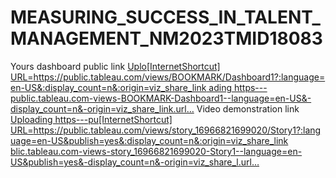 # MEASURING_SUCCESS_IN_TALENT_MANAGEMENT_NM2023TMID18083
Yours dashboard public link
[Uplo[InternetShortcut]
URL=https://public.tableau.com/views/BOOKMARK/Dashboard1?:language=en-US&:display_count=n&:origin=viz_share_link
ading https---public.tableau.com-views-BOOKMARK-Dashboard1--language=en-US&-display_count=n&-origin=viz_share_link.url…]()
Video demonstration link
[Uploading https---pu[InternetShortcut]
URL=https://public.tableau.com/views/story_16966821699020/Story1?:language=en-US&publish=yes&:display_count=n&:origin=viz_share_link
blic.tableau.com-views-story_16966821699020-Story1--language=en-US&publish=yes&-display_count=n&-origin=viz_share_l.url…]()

